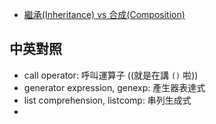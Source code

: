 
- [繼承(Inheritance) vs 合成(Composition)](https://study.holmesian.org/learn-python-the-hard-way/ex44.html)


## 中英對照

- call operator: 呼叫運算子 ((就是在講 `()` 啦))
- generator expression, genexp: 產生器表達式
- list comprehension, listcomp: 串列生成式
- 
